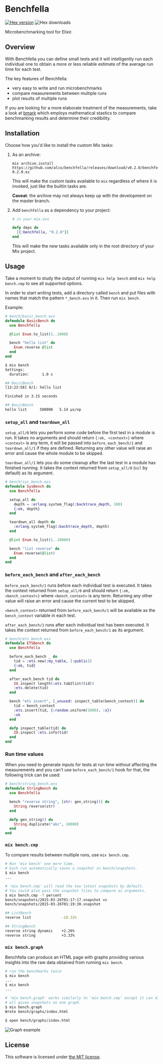 Benchfella
==========

[![Hex version](https://img.shields.io/hexpm/v/benchfella.svg "Hex version")](https://hex.pm/packages/benchfella)
![Hex downloads](https://img.shields.io/hexpm/dt/benchfella.svg "Hex downloads")

Microbenchmarking tool for Elixir.

## Overview

With Benchfella you can define small tests and it will intelligently run each individual one to
obtain a more or less reliable estimate of the average run time for each test.

The key features of Benchfella:

  * very easy to write and run microbenchmarks
  * compare measurements between multiple runs
  * plot results of multiple runs

If you are looking for a more elaborate treatment of the measurements, take a look at
[bmark](https://github.com/joekain/bmark) which employs mathematical stastics to compare
benchmarking results and determine their credibility.


## Installation

Choose how you'd like to install the custom Mix tasks:

  1. As an archive:

     ```
     mix archive.install https://github.com/alco/benchfella/releases/download/v0.2.0/benchfella-0.2.0.ez
     ```

     This will make the custom tasks available to `mix` regardless of where it
     is invoked, just like the builtin tasks are.

     **Caveat**: the archive may not always keep up with the development on the master branch.

  2. Add `benchfella` as a dependency to your project:

     ```elixir
     # in your mix.exs

     defp deps do
       [{:benchfella, "0.2.0"}]
     end
     ```

     This will make the new tasks available only in the root directory of your
     Mix project.


## Usage

Take a moment to study the output of running `mix help bench` and `mix help bench.cmp` to see all
supported options.

In order to start writing tests, add a directory called `bench` and put files with names that match
the pattern `*_bench.exs` in it. Then run `mix bench`.

Example:

```elixir
# bench/basic_bench.exs
defmodule BasicBench do
  use Benchfella

  @list Enum.to_list(1..1000)

  bench "hello list" do
    Enum.reverse @list
  end
end
```

```sh
$ mix bench
Settings:
  duration:      1.0 s

## BasicBench
[13:23:58] 0/1: hello list

Finished in 3.15 seconds

## BasicBench
hello list      500000   5.14 µs/op
```

### `setup_all` and `teardown_all`

`setup_all/0` lets you perform some code before the first test in a module is run.
It takes no arguments and should return `{:ok, <context>}` where `<context>` is
any term, it will be passed into `before_each_bench/1` and `teardown_all/1` if they are
defined. Returning any other value will raise an error and cause the whole
module to be skipped.

`teardown_all/1` lets you do some cleanup after the last test in a module has
finished running. It takes the context returned from `setup_all/0` (`nil` by
default) as its argument.

```elixir
# bench/sys_bench.exs
defmodule SysBench do
  use Benchfella

  setup_all do
    depth = :erlang.system_flag(:backtrace_depth, 100)
    {:ok, depth}
  end

  teardown_all depth do
    :erlang.system_flag(:backtrace_depth, depth)
  end

  @list Enum.to_list(1..10000)

  bench "list reverse" do
    Enum.reverse(@list)
  end
end
```

### `before_each_bench` and `after_each_bench`

`before_each_bench/1` runs before each individual test is executed. It
takes the context returned from `setup_all/0` and should return `{:ok,
<bench_context>}` where `<bench_context>` is any term. Returning any other value
will raise an error and cause the current test to be skipped.

`<bench_context>` returned from `before_each_bench/1` will be available as the
`bench_context` variable in each test.

`after_each_bench/1` runs after each individual test has been executed. It
takes the context returned from `before_each_bench/1` as its argument.

```elixir
# bench/ets_bench.exs
defmodule ETSBench do
  use Benchfella

  before_each_bench _ do
    tid = :ets.new(:my_table, [:public])
    {:ok, tid}
  end

  after_each_bench tid do
    IO.inspect length(:ets.tab2list(tid))
    :ets.delete(tid)
  end

  bench "ets insert", [_unused: inspect_table(bench_context)] do
    tid = bench_context
    :ets.insert(tid, {:random.uniform(1000), :x})
    :ok
  end

  defp inspect_table(tid) do
    IO.inspect :ets.info(tid)
  end
end
```

### Run time values

When you need to generate inputs for tests at run time without affecting the measurements and you
can't use `before_each_bench/1` hook for that, the following trick can be used:

```elixir
# bench/string_bench.exs
defmodule StringBench do
  use Benchfella

  bench "reverse string", [str: gen_string()] do
    String.reverse(str)
  end

  defp gen_string() do
    String.duplicate("abc", 10000)
  end
end
```

### `mix bench.cmp`

To compare results between multiple runs, use `mix bench.cmp`.

```sh
# Run 'mix bench' one more time.
# Each run automatically saves a snapshot in bench/snapshots.
$ mix bench
...

# 'mix bench.cmp' will read the two latest snapshots by default.
# You could also pass the snapshot files to compare as arguments.
$ mix bench.cmp -f percent
bench/snapshots/2015-03-26T01:17:17.snapshot vs
bench/snapshots/2015-03-26T01:19:30.snapshot

## ListBench
reverse list              -10.32%

## StringBench
reverse string dynamic    +2.26%
reverse string            +3.33%
```

### `mix bench.graph`

Benchfella can produce an HTML page with graphs providing various insights into
the raw data obtained from running `mix bench`.

```sh
# run the benchmarks twice
$ mix bench
...
$ mix bench
...

# 'mix bench.graph' works similarly to 'mix bench.cmp' except it can display
# all given snapshots on one graph.
$ mix bench.graph
Wrote bench/graphs/index.html

$ open bench/graphs/index.html
```

![Graph example](bench_graph.png "Graph example")


## License

This software is licensed under [the MIT license](LICENSE).
